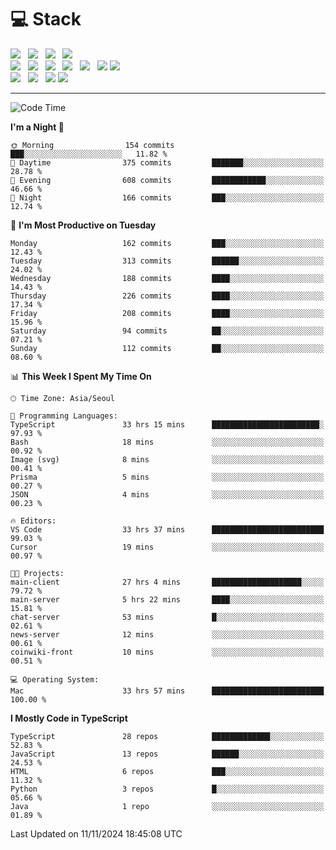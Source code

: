 <h1>💻 Stack</h1>
<div>
 <!-- badge : https://shields.io/ -->
 <!-- icon : https://simpleicons.org/?q=Get -->
 <img src="https://img.shields.io/badge/HTML5-e74c3c?style=flat-square&logo=HTML5&logoColor=white"/> &nbsp 
 <img src="https://img.shields.io/badge/CSS3-0A84FF?style=flat-square&logo=CSS3&logoColor=white"/> &nbsp 
 <img src="https://img.shields.io/badge/JavaScript-FFCD11?style=flat-square&logo=JavaScript&logoColor=white"/> &nbsp 
 <img src="https://img.shields.io/badge/TypeScript-3075C0?style=flat-square&logo=TypeScript&logoColor=white"/>
 <br/>
 <img src="https://img.shields.io/badge/Next-000000?style=flat-square&logo=nextdotjs&logoColor=white"/> &nbsp 
 <img src="https://img.shields.io/badge/React-00BCF6?style=flat-square&logo=React&logoColor=white"/> &nbsp 
 <img src="https://img.shields.io/badge/Redux-764ABC?style=flat-square&logo=Redux&logoColor=white"/> &nbsp
 <img src="https://img.shields.io/badge/Recoil-3578E5?style=flat-square&logo=recoil&logoColor=white"/> &nbsp
 <img src="https://img.shields.io/badge/React-Query-FF4154?style=flat-square&logo=reactquery&logoColor=white"/> &nbsp 
 <img src="https://img.shields.io/badge/styled%2Dcomponents-DB7093?style=flat-square&logo=styled%2Dcomponents&logoColor=white"/>
 <img src="https://img.shields.io/badge/CSS Modules-000000?style=flat-square&logo=CSS Modules&logoColor=white"/> &nbsp 
 <br/>
 <img src="https://img.shields.io/badge/Node-339933?style=flat-square&logo=Node.js&logoColor=white"/> &nbsp 
 <img src="https://img.shields.io/badge/Express-000000?style=flat-square&logo=Express&logoColor=white"/> &nbsp 
 <img src="https://img.shields.io/badge/MongoDB-47A248?style=flat-square&logo=MongoDB&logoColor=white"/>
 <img src="https://img.shields.io/badge/MariaDB-003545?style=flat-square&logo=mariadb&logoColor=white"/>
</div>

<hr>

<!--START_SECTION:waka-->
![Code Time](http://img.shields.io/badge/Code%20Time-1%2C550%20hrs%208%20mins-blue)

**I'm a Night 🦉** 

```text
🌞 Morning                154 commits         ███░░░░░░░░░░░░░░░░░░░░░░   11.82 % 
🌆 Daytime                375 commits         ███████░░░░░░░░░░░░░░░░░░   28.78 % 
🌃 Evening                608 commits         ████████████░░░░░░░░░░░░░   46.66 % 
🌙 Night                  166 commits         ███░░░░░░░░░░░░░░░░░░░░░░   12.74 % 
```
📅 **I'm Most Productive on Tuesday** 

```text
Monday                   162 commits         ███░░░░░░░░░░░░░░░░░░░░░░   12.43 % 
Tuesday                  313 commits         ██████░░░░░░░░░░░░░░░░░░░   24.02 % 
Wednesday                188 commits         ████░░░░░░░░░░░░░░░░░░░░░   14.43 % 
Thursday                 226 commits         ████░░░░░░░░░░░░░░░░░░░░░   17.34 % 
Friday                   208 commits         ████░░░░░░░░░░░░░░░░░░░░░   15.96 % 
Saturday                 94 commits          ██░░░░░░░░░░░░░░░░░░░░░░░   07.21 % 
Sunday                   112 commits         ██░░░░░░░░░░░░░░░░░░░░░░░   08.60 % 
```


📊 **This Week I Spent My Time On** 

```text
🕑︎ Time Zone: Asia/Seoul

💬 Programming Languages: 
TypeScript               33 hrs 15 mins      ████████████████████████░   97.93 % 
Bash                     18 mins             ░░░░░░░░░░░░░░░░░░░░░░░░░   00.92 % 
Image (svg)              8 mins              ░░░░░░░░░░░░░░░░░░░░░░░░░   00.41 % 
Prisma                   5 mins              ░░░░░░░░░░░░░░░░░░░░░░░░░   00.27 % 
JSON                     4 mins              ░░░░░░░░░░░░░░░░░░░░░░░░░   00.23 % 

🔥 Editors: 
VS Code                  33 hrs 37 mins      █████████████████████████   99.03 % 
Cursor                   19 mins             ░░░░░░░░░░░░░░░░░░░░░░░░░   00.97 % 

🐱‍💻 Projects: 
main-client              27 hrs 4 mins       ████████████████████░░░░░   79.72 % 
main-server              5 hrs 22 mins       ████░░░░░░░░░░░░░░░░░░░░░   15.81 % 
chat-server              53 mins             █░░░░░░░░░░░░░░░░░░░░░░░░   02.61 % 
news-server              12 mins             ░░░░░░░░░░░░░░░░░░░░░░░░░   00.61 % 
coinwiki-front           10 mins             ░░░░░░░░░░░░░░░░░░░░░░░░░   00.51 % 

💻 Operating System: 
Mac                      33 hrs 57 mins      █████████████████████████   100.00 % 
```

**I Mostly Code in TypeScript** 

```text
TypeScript               28 repos            █████████████░░░░░░░░░░░░   52.83 % 
JavaScript               13 repos            ██████░░░░░░░░░░░░░░░░░░░   24.53 % 
HTML                     6 repos             ███░░░░░░░░░░░░░░░░░░░░░░   11.32 % 
Python                   3 repos             █░░░░░░░░░░░░░░░░░░░░░░░░   05.66 % 
Java                     1 repo              ░░░░░░░░░░░░░░░░░░░░░░░░░   01.89 % 
```




 Last Updated on 11/11/2024 18:45:08 UTC
<!--END_SECTION:waka-->
